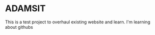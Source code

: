 # ADAMSIT

This is a test project to overhaul existing website and learn. 
I'm learning about githubs
